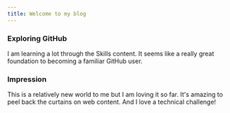 ```yaml
---
title: Welcome to my blog
---
```

### Exploring GitHub
I am learning a lot through the Skills content. It seems like a really great foundation to becoming a familiar GitHub user.

### Impression 
This is a relatively new world to me but I am loving it so far. It's amazing to peel back the curtains on web content. And I love a technical challenge!

